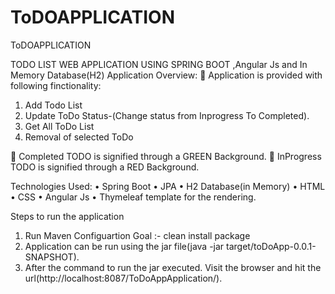 # ToDOAPPLICATION
ToDOAPPLICATION

TODO LIST WEB APPLICATION USING SPRING BOOT ,Angular Js and In Memory Database(H2)
Application Overview:
	Application is provided with following finctionality:
1.	Add Todo List
2.	Update ToDo Status-(Change status from Inprogress To Completed).
3.	Get All ToDo List
4.	Removal of selected ToDo

	Completed TODO is signified through a GREEN Background.
	InProgress TODO is signified through a RED Background.

Technologies Used:
•	Spring Boot
•	JPA 
•	H2 Database(in Memory)
•	HTML
•	CSS
•	Angular Js 
•	Thymeleaf template  for the rendering.

Steps to run the application
1.	Run Maven Configuartion Goal :- clean install package
2.	Application can be run using the jar file(java -jar target/toDoApp-0.0.1-SNAPSHOT).
3.	After the command to run the jar executed. Visit the browser and hit the url(http://localhost:8087/ToDoAppApplication/).

